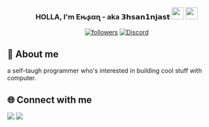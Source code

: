 <h3 align="center">HOLLA, I'm Eԋʂαɳ - aka 𝟯𝗵𝘀𝗮𝗻𝟭𝗻𝗷𝗮𝘀𝘁 <img src="https://media.giphy.com/media/hvRJCLFzcasrR4ia7z/giphy.gif" width="28"> <img src="https://emojis.slackmojis.com/emojis/images/1531849430/4246/blob-sunglasses.gif?1531849430" width="28"/></h3>

<p align="center">
  <a href="https://github.com/3hsan1njast"><img alt="followers" title="Follow me on Github" src="https://img.shields.io/github/followers/3hsan1njast?color=236ad3&style=for-the-badge&logo=github&label=Follow"/></a>
  <a href="https://github.com/3hsan1njast"><img alt="Discord" src="https://img.shields.io/discord/1052605820308820040?label=DISCORD&style=for-the-badge"></a>
</p>

## 📖 About me
a self-taugh programmer who's interested in building cool stuff with computer.

## 🌐 Connect with me
<a href="https://instagram.com/3hsan1njast?igshid=ZDdkNTZiNTM="><img src="https://img.shields.io/badge/Instagram-3hsan1njast-blueviolet"></a>
<a href="https://www.linkedin.com/in/ehsan-shahoseini/"><img src="https://img.shields.io/badge/LinkedIn-ehsan--shahoseini-blue"></a>
